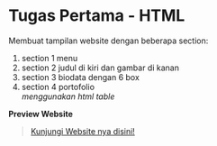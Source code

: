 # Tugas Pertama - HTML

Membuat tampilan website dengan beberapa section:

1. section 1 menu <br>
2. section 2 judul di kiri dan gambar di kanan <br>
3. section 3 biodata dengan 6 box <br>
4. section 4 portofolio <br>
   _menggunakan html table_

**Preview Website**
> [Kunjungi Website nya disini!](https://mdafaadiwinata.github.io/tugas-html1)
